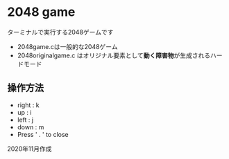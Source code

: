 # 2048 game
ターミナルで実行する2048ゲームです
- 2048game.cは一般的な2048ゲーム
- 2048originalgame.c はオリジナル要素として**動く障害物**が生成されるハードモード

## 操作方法

- right : k
-  up  : i 
- left : j 
-  down : m
- Press ' . ' to close

2020年11月作成